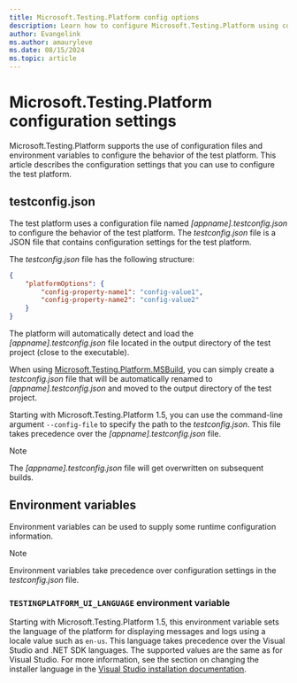 ```yaml
---
title: Microsoft.Testing.Platform config options
description: Learn how to configure Microsoft.Testing.Platform using configuration settings.
author: Evangelink
ms.author: amauryleve
ms.date: 08/15/2024
ms.topic: article
---
```


# Microsoft.Testing.Platform configuration settings

Microsoft.Testing.Platform supports the use of configuration files and environment variables to configure the behavior of the test platform. This article describes the configuration settings that you can use to configure the test platform.

## testconfig.json

The test platform uses a configuration file named *[appname].testconfig.json* to configure the behavior of the test platform. The *testconfig.json* file is a JSON file that contains configuration settings for the test platform.

The *testconfig.json* file has the following structure:

```json
{
    "platformOptions": {
        "config-property-name1": "config-value1",
        "config-property-name2": "config-value2"
    }
}
```

The platform will automatically detect and load the *[appname].testconfig.json* file located in the output directory of the test project (close to the executable).

When using [Microsoft.Testing.Platform.MSBuild](https://www.nuget.org/packages/Microsoft.Testing.Platform.MSBuild), you can simply create a *testconfig.json* file that will be automatically renamed to *[appname].testconfig.json* and moved to the output directory of the test project.

Starting with Microsoft.Testing.Platform 1.5, you can use the command-line argument `--config-file` to specify the path to the *testconfig.json*. This file takes precedence over the *[appname].testconfig.json* file.

> [!NOTE]
> The *[appname].testconfig.json* file will get overwritten on subsequent builds.

## Environment variables

Environment variables can be used to supply some runtime configuration information.

> [!NOTE]
> Environment variables take precedence over configuration settings in the *testconfig.json* file.

### `TESTINGPLATFORM_UI_LANGUAGE` environment variable

Starting with Microsoft.Testing.Platform 1.5, this environment variable sets the language of the platform for displaying messages and logs using a locale value such as `en-us`. This language takes precedence over the Visual Studio and .NET SDK languages. The supported values are the same as for Visual Studio. For more information, see the section on changing the installer language in the [Visual Studio installation documentation](/visualstudio/install/install-visual-studio).
